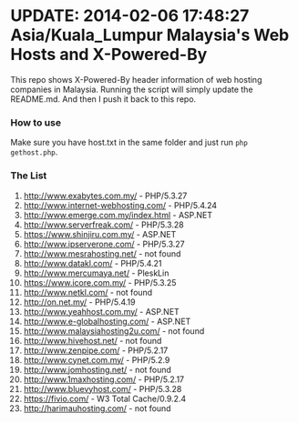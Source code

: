 UPDATE: 2014-02-06 17:48:27 Asia/Kuala_Lumpur
Malaysia's Web Hosts and X-Powered-By
=====================================

This repo shows X-Powered-By header information of web hosting companies in Malaysia. Running the script will simply update the README.md. And then I push it back to this repo.

### How to use

Make sure you have host.txt in the same folder and just run `php gethost.php`.

### The List

1.  http://www.exabytes.com.my/ - PHP/5.3.27
2.  http://www.internet-webhosting.com/ - PHP/5.4.24
3.  http://www.emerge.com.my/index.html - ASP.NET
4.  http://www.serverfreak.com/ - PHP/5.3.28
5.  https://www.shinjiru.com.my/ - ASP.NET
6.  http://www.ipserverone.com/ - PHP/5.3.27
7.  http://www.mesrahosting.net/ - not found
8.  http://www.datakl.com/ - PHP/5.4.21
9.  http://www.mercumaya.net/ - PleskLin
10.  https://www.icore.com.my/ - PHP/5.3.25
11.  http://www.netkl.com/ - not found
12.  http://on.net.my/ - PHP/5.4.19
13.  http://www.yeahhost.com.my/ - ASP.NET
14.  http://www.e-globalhosting.com/ - ASP.NET
15.  http://www.malaysiahosting2u.com/ - not found
16.  http://www.hivehost.net/ - not found
17.  http://www.zenpipe.com/ - PHP/5.2.17
18.  http://www.cynet.com.my/ - PHP/5.2.9
19.  http://www.jomhosting.net/ - not found
20.  http://www.1maxhosting.com/ - PHP/5.2.17
21.  http://www.bluevyhost.com/ - PHP/5.3.28
22.  https://fivio.com/ - W3 Total Cache/0.9.2.4
23.  http://harimauhosting.com/ - not found
